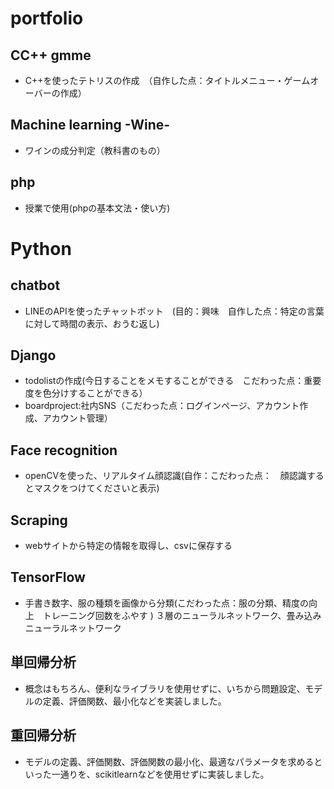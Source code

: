 # portfolio

## CC++ gmme
  - C++を使ったテトリスの作成　（自作した点：タイトルメニュー・ゲームオーバーの作成）
  
## Machine learning -Wine-
  - ワインの成分判定（教科書のもの）
  
## php
  - 授業で使用(phpの基本文法・使い方)

# Python

## chatbot 
  - LINEのAPIを使ったチャットボット　(目的：興味　自作した点：特定の言葉に対して時間の表示、おうむ返し)
  
##  Django
  - todolistの作成(今日することをメモすることができる　こだわった点：重要度を色分けすることができる）
  - boardproject:社内SNS（こだわった点：ログインページ、アカウント作成、アカウント管理）
  
## Face recognition
  - openCVを使った、リアルタイム顔認識(自作：こだわった点：　顔認識するとマスクをつけてくださいと表示)
  
## Scraping
  - webサイトから特定の情報を取得し、csvに保存する
  
## TensorFlow
  - 手書き数字、服の種類を画像から分類(こだわった点：服の分類、精度の向上　トレーニング回数をふやす
  ) 
  ３層のニューラルネットワーク、畳み込みニューラルネットワーク
  
## 単回帰分析
  - 概念はもちろん、便利なライブラリを使用せずに、いちから問題設定、モデルの定義、評価関数、最小化などを実装しました。

## 重回帰分析
  - モデルの定義、評価関数、評価関数の最小化、最適なパラメータを求めるといった一通りを、scikitlearnなどを使用せずに実装しました。
